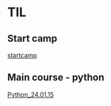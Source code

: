 # TIL
## Start camp
[startcamp](https://github.com/woongveloper/TIL/blob/299e7df2ade53d07964c471b247de802b15d0bbb/startcamp.md)
## Main course - python
[Python_24.01.15](https://github.com/woongveloper/sw_study/blob/c51ce499888410ed2f777fcbf504fa9ada81e659/python/python_240115.md)
